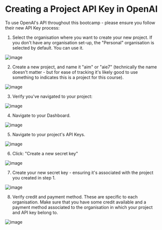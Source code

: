 # Creating a Project API Key in OpenAI

To use OpenAI's API throughout this bootcamp - please ensure you follow their new API Key process:

1. Select the organisation where you want to create your new project. If you don't have any organisation set-up, the "Personal" organisation is selected by default. You can use it.

![image](https://i.imgur.com/dZU1l9j.png)

2. Create a new project, and name it "aim" or "aie7" (technically the name doesn't matter - but for ease of tracking it's likely good to use something to indicates this is a project for this course).

![image](https://i.imgur.com/RtYWMC3.png)

3. Verify you've navigated to your project:

![image](https://i.imgur.com/4dn1CaB.png)

4. Navigate to your Dashboard.

![image](https://i.imgur.com/JujvUEX.png)

5. Navigate to your project's API Keys.

![image](https://i.imgur.com/6JpxDCr.png)

6. Click: "Create a new secret key"

![image](https://i.imgur.com/SrN7RD5.png)

7. Create your new secret key - ensuring it's associated with the project you created in step 1.

![image](https://i.imgur.com/0Fh1X6P.png)

8. Verify credit and payment method. These are specific to each organisation. Make sure that you have some credit available and a payment method associated to the organisation in which your project and API key belong to.

![image](https://i.imgur.com/CTxmKYw.png)
